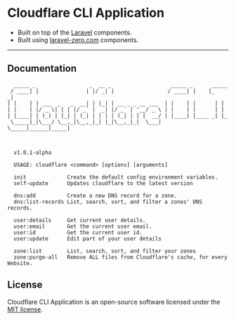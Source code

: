 # Cloudflare CLI Application


- Built on top of the [Laravel](https://laravel.com) components.
- Built using [laravel-zero.com](https://laravel-zero.com) components.

------

## Documentation

```
  _____ _                 _  __ _                   _____ _      _____ 
 / ____| |               | |/ _| |                 / ____| |    |_   _|
| |    | | ___  _   _  __| | |_| | __ _ _ __ ___  | |    | |      | |  
| |    | |/ _ \| | | |/ _` |  _| |/ _` | '__/ _ \ | |    | |      | |  
| |____| | (_) | |_| | (_| | | | | (_| | | |  __/ | |____| |____ _| |_ 
 \_____|_|\___/ \__,_|\__,_|_| |_|\__,_|_|  \___|  \_____|______|_____|
                                                                       
                                                                       

  v1.0.1-alpha

  USAGE: cloudflare <command> [options] [arguments]

  init             Create the default config environment variables.
  self-update      Updates cloudflare to the latest version

  dns:add          Create a new DNS record for a zone.
  dns:list-records List, search, sort, and filter a zones' DNS records.

  user:details     Get current user details.
  user:email       Get the current user email.
  user:id          Get the current user id.
  user:update      Edit part of your user details

  zone:list        List, search, sort, and filter your zones
  zone:purge-all   Remove ALL files from Cloudflare's cache, for every Website.
```

## License

Cloudflare CLI Application is an open-source software licensed under the [MIT license](LICENSE.md).
